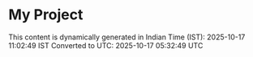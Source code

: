 # My Project

This content is dynamically generated in Indian Time (IST): 2025-10-17 11:02:49 IST
Converted to UTC: 2025-10-17 05:32:49 UTC
